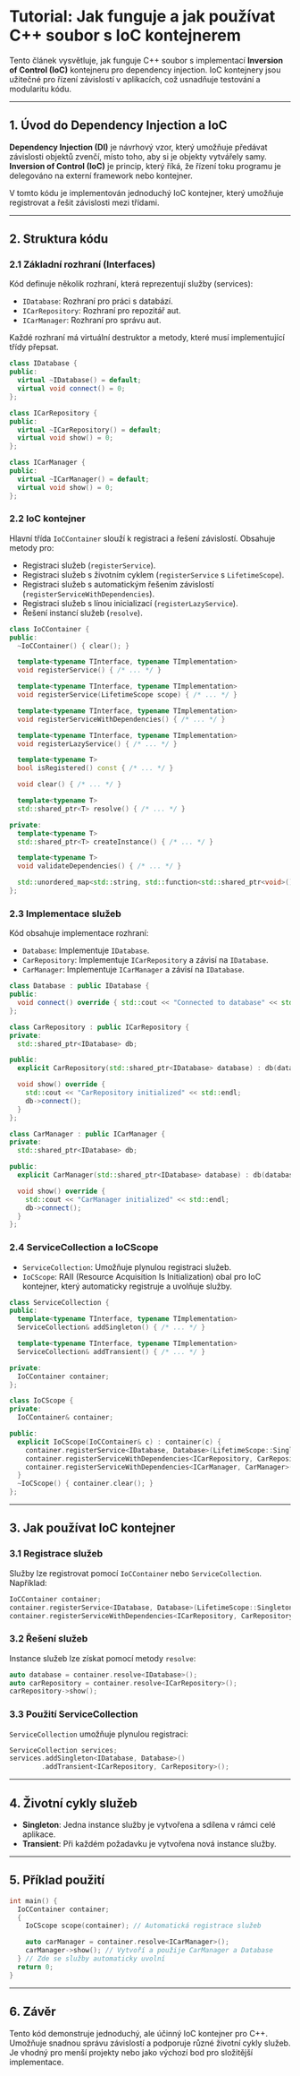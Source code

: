 # Tutorial: Jak funguje a jak používat C++ soubor s IoC kontejnerem

Tento článek vysvětluje, jak funguje C++ soubor s implementací **Inversion of Control (IoC)** kontejneru pro dependency injection. IoC kontejnery jsou užitečné pro řízení závislostí v aplikacích, což usnadňuje testování a modularitu kódu.

---

## 1. Úvod do Dependency Injection a IoC

**Dependency Injection (DI)** je návrhový vzor, který umožňuje předávat závislosti objektů zvenčí, místo toho, aby si je objekty vytvářely samy. **Inversion of Control (IoC)** je princip, který říká, že řízení toku programu je delegováno na externí framework nebo kontejner.

V tomto kódu je implementován jednoduchý IoC kontejner, který umožňuje registrovat a řešit závislosti mezi třídami.

---

## 2. Struktura kódu

### 2.1 Základní rozhraní (Interfaces)
Kód definuje několik rozhraní, která reprezentují služby (services):

- `IDatabase`: Rozhraní pro práci s databází.
- `ICarRepository`: Rozhraní pro repozitář aut.
- `ICarManager`: Rozhraní pro správu aut.

Každé rozhraní má virtuální destruktor a metody, které musí implementující třídy přepsat.

```cpp
class IDatabase {
public:
  virtual ~IDatabase() = default;
  virtual void connect() = 0;
};

class ICarRepository {
public:
  virtual ~ICarRepository() = default;
  virtual void show() = 0;
};

class ICarManager {
public:
  virtual ~ICarManager() = default;
  virtual void show() = 0;
};
```

### 2.2 IoC kontejner
Hlavní třída `IoCContainer` slouží k registraci a řešení závislostí. Obsahuje metody pro:

- Registraci služeb (`registerService`).
- Registraci služeb s životním cyklem (`registerService` s `LifetimeScope`).
- Registraci služeb s automatickým řešením závislostí (`registerServiceWithDependencies`).
- Registraci služeb s línou inicializací (`registerLazyService`).
- Řešení instancí služeb (`resolve`).

```cpp
class IoCContainer {
public:
  ~IoCContainer() { clear(); }

  template<typename TInterface, typename TImplementation>
  void registerService() { /* ... */ }

  template<typename TInterface, typename TImplementation>
  void registerService(LifetimeScope scope) { /* ... */ }

  template<typename TInterface, typename TImplementation>
  void registerServiceWithDependencies() { /* ... */ }

  template<typename TInterface, typename TImplementation>
  void registerLazyService() { /* ... */ }

  template<typename T>
  bool isRegistered() const { /* ... */ }

  void clear() { /* ... */ }

  template<typename T>
  std::shared_ptr<T> resolve() { /* ... */ }

private:
  template<typename T>
  std::shared_ptr<T> createInstance() { /* ... */ }

  template<typename T>
  void validateDependencies() { /* ... */ }

  std::unordered_map<std::string, std::function<std::shared_ptr<void>()>> services;
};
```

### 2.3 Implementace služeb
Kód obsahuje implementace rozhraní:

- `Database`: Implementuje `IDatabase`.
- `CarRepository`: Implementuje `ICarRepository` a závisí na `IDatabase`.
- `CarManager`: Implementuje `ICarManager` a závisí na `IDatabase`.

```cpp
class Database : public IDatabase {
public:
  void connect() override { std::cout << "Connected to database" << std::endl; }
};

class CarRepository : public ICarRepository {
private:
  std::shared_ptr<IDatabase> db;

public:
  explicit CarRepository(std::shared_ptr<IDatabase> database) : db(database) {}

  void show() override {
    std::cout << "CarRepository initialized" << std::endl;
    db->connect();
  }
};

class CarManager : public ICarManager {
private:
  std::shared_ptr<IDatabase> db;

public:
  explicit CarManager(std::shared_ptr<IDatabase> database) : db(database) {}

  void show() override {
    std::cout << "CarManager initialized" << std::endl;
    db->connect();
  }
};
```

### 2.4 ServiceCollection a IoCScope
- `ServiceCollection`: Umožňuje plynulou registraci služeb.
- `IoCScope`: RAII (Resource Acquisition Is Initialization) obal pro IoC kontejner, který automaticky registruje a uvolňuje služby.

```cpp
class ServiceCollection {
public:
  template<typename TInterface, typename TImplementation>
  ServiceCollection& addSingleton() { /* ... */ }

  template<typename TInterface, typename TImplementation>
  ServiceCollection& addTransient() { /* ... */ }

private:
  IoCContainer container;
};

class IoCScope {
private:
  IoCContainer& container;

public:
  explicit IoCScope(IoCContainer& c) : container(c) {
    container.registerService<IDatabase, Database>(LifetimeScope::Singleton);
    container.registerServiceWithDependencies<ICarRepository, CarRepository>();
    container.registerServiceWithDependencies<ICarManager, CarManager>();
  }
  ~IoCScope() { container.clear(); }
};
```

---

## 3. Jak používat IoC kontejner

### 3.1 Registrace služeb
Služby lze registrovat pomocí `IoCContainer` nebo `ServiceCollection`. Například:

```cpp
IoCContainer container;
container.registerService<IDatabase, Database>(LifetimeScope::Singleton);
container.registerServiceWithDependencies<ICarRepository, CarRepository>();
```

### 3.2 Řešení služeb
Instance služeb lze získat pomocí metody `resolve`:

```cpp
auto database = container.resolve<IDatabase>();
auto carRepository = container.resolve<ICarRepository>();
carRepository->show();
```

### 3.3 Použití ServiceCollection
`ServiceCollection` umožňuje plynulou registraci:

```cpp
ServiceCollection services;
services.addSingleton<IDatabase, Database>()
        .addTransient<ICarRepository, CarRepository>();
```

---

## 4. Životní cykly služeb
- **Singleton**: Jedna instance služby je vytvořena a sdílena v rámci celé aplikace.
- **Transient**: Při každém požadavku je vytvořena nová instance služby.

---

## 5. Příklad použití

```cpp
int main() {
  IoCContainer container;
  {
    IoCScope scope(container); // Automatická registrace služeb

    auto carManager = container.resolve<ICarManager>();
    carManager->show(); // Vytvoří a použije CarManager a Database
  } // Zde se služby automaticky uvolní
  return 0;
}
```

---

## 6. Závěr
Tento kód demonstruje jednoduchý, ale účinný IoC kontejner pro C++. Umožňuje snadnou správu závislostí a podporuje různé životní cykly služeb. Je vhodný pro menší projekty nebo jako výchozí bod pro složitější implementace.